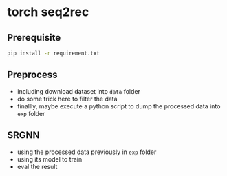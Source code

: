 # torch seq2rec

## Prerequisite

```bash
pip install -r requirement.txt
```

## Preprocess

* including download dataset into `data` folder
* do some trick here to filter the data
* finallly, maybe execute a python script to dump the processed data into `exp` folder


## SRGNN

* using the processed data previously in `exp` folder
* using its model to train
* eval the result

